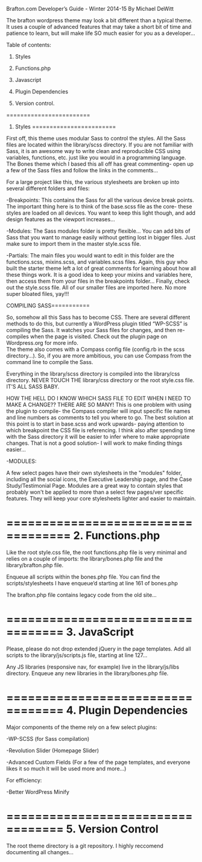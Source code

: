 Brafton.com Developer’s Guide - Winter 2014-15
By Michael DeWitt

The brafton wordpress theme may look a bit different than a typical theme.  It uses a couple of advanced features that may take a short bit of time and patience to learn, but will make life SO much easier for you as a developer…

Table of contents:

1.  Styles

2.  Functions.php

3.  Javascript

4.  Plugin Dependencies

5.  Version control.

========================
1. Styles
========================

First off, this theme uses modular Sass to control the styles.  All the Sass files are located within the library/scss directory.  If you are not familiar with Sass, it is an awesome way to write clean and reproducible CSS using variables, functions, etc. just like you would in a programming language. The Bones theme which I based this all off has great commenting- open up a few of the Sass files and follow the links in the comments…

For a large project like this, the various stylesheets are broken up into several different folders and files:

-Breakpoints:  This contains the Sass for all the various device break points.  The important thing here is to think of the base.scss file as the core- these styles are loaded on all devices.  You want to keep this light though, and add design features as the viewport increases…

-Modules:  The Sass modules folder is pretty flexible…  You can add bits of Sass that you want to manage easily without getting lost in bigger files.  Just make sure to import them in the master style.scss file.

-Partials:  The main files you would want to edit in this folder are the functions.scss, mixins.scss, and variables.scss files.  Again, this guy who built the starter theme left a lot of great comments for learning about how all these things work.  It is a good idea to keep your mixins and variables here, then access them from your files in the breakpoints folder…
Finally, check out the style.scss file.  All of our smaller files are imported here.  No more super bloated files, yay!!!

COMPILING SASS===========

So, somehow all this Sass has to become CSS.  There are several different methods to do this, but currently a WordPress plugin titled “WP-SCSS” is compiling the Sass.  It watches your Sass files for changes, and then re-compiles when the page is visited.  Check out the plugin page on Wordpress.org for more info.  
The theme also comes with a Compass config file (config.rb in the scss directory…).  So, if you are more ambitious, you can use Compass from the command line to compile the Sass.

Everything in the library/scss directory is compiled into the library/css directory.  NEVER TOUCH THE library/css directory or the root style.css file.  IT’S ALL SASS BABY. 

HOW THE HELL DO I KNOW WHICH SASS FILE TO EDIT WHEN I NEED TO MAKE A CHANGE?? THERE ARE SO MANY!
This is one problem with using the plugin to compile- the Compass compiler will input specific file names and line numbers as comments to tell you where to go.  The best solution at this point is to start in base.scss and work upwards- paying attention to which breakpoint the CSS file is referencing.  I think also after spending time with the Sass directory it will be easier to infer where to make appropriate changes.  That is not a good solution- I will work to make finding things easier…

-MODULES:

A few select pages have their own stylesheets in the "modules" folder, including all the social icons, the Executive Leadership page, and the Case Study/Testimonial Page.  Modules are a great way to contain styles that probably won't be applied to more than a select few pages/ver specific features.  They will keep your core stylesheets lighter and easier to maintain.

===================================
2. Functions.php
===================================

Like the root style.css file, the root functions.php file is very minimal and relies on a couple of imports:  the library/bones.php file and the library/brafton.php file.  

Enqueue all scripts within the bones.php file.  You can find the scripts/stylesheets I have enqueue’d starting at line 161 of bones.php 

The brafton.php file contains legacy code from the old site…

==================================
3. JavaScript
==================================

Please, please do not drop extended jQuery in the page templates.  Add all scripts to the library/js/scripts.js file, starting at line 127…

Any JS libraries (responsive nav, for example) live in the library/js/libs directory.  Enqueue any new libraries in the library/bones.php file.

==================================
4.  Plugin Dependencies
==================================
Major components of the theme rely on a few select plugins:

-WP-SCSS (for Sass compilation)

-Revolution Slider (Homepage Slider)

-Advanced Custom Fields (For a few of the page templates, and everyone likes it so much it will be used more and more...)

For efficiency:

-Better WordPress Minify

==================================
5.  Version Control
==================================

The root theme directory is a git repository.  I highly reccomend documenting all changes...